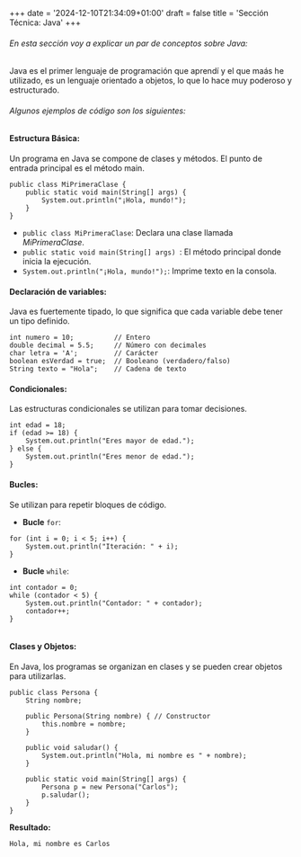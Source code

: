 +++
date = '2024-12-10T21:34:09+01:00'
draft = false
title = 'Sección Técnica: Java'
+++


###### En esta sección voy a explicar un par de conceptos sobre Java:


Java es el primer lenguaje de programación que aprendí y el que maás he utilizado, es un lenguaje orientado a objetos, lo que lo hace muy poderoso y estructurado.

###### Algunos ejemplos de código son los siguientes:

#### Estructura Básica:

Un programa en Java se compone de clases y métodos. El punto de entrada principal es el método main.

```
public class MiPrimeraClase {
    public static void main(String[] args) {
        System.out.println("¡Hola, mundo!");
    }
}
```
- ``` public class MiPrimeraClase ```:  Declara una clase llamada *MiPrimeraClase*.
- ```public static void main(String[] args) ```: El método principal donde inicia la ejecución.
- ``` System.out.println("¡Hola, mundo!"); ```:  Imprime texto en la consola.


#### Declaración de variables:

Java es fuertemente tipado, lo que significa que cada variable debe tener un tipo definido.

```
int numero = 10;          // Entero
double decimal = 5.5;     // Número con decimales
char letra = 'A';         // Carácter
boolean esVerdad = true;  // Booleano (verdadero/falso)
String texto = "Hola";    // Cadena de texto

```

#### Condicionales:

Las estructuras condicionales se utilizan para tomar decisiones.

```
int edad = 18;
if (edad >= 18) {
    System.out.println("Eres mayor de edad.");
} else {
    System.out.println("Eres menor de edad.");
}

```

#### Bucles:

Se utilizan para repetir bloques de código.

- **Bucle** ```for```:
```
for (int i = 0; i < 5; i++) {
    System.out.println("Iteración: " + i);
}

```

- **Bucle** ```while```:
```
int contador = 0;
while (contador < 5) {
    System.out.println("Contador: " + contador);
    contador++;
}


```

#### Clases y Objetos:

En Java, los programas se organizan en clases y se pueden crear objetos para utilizarlas.

```
public class Persona {
    String nombre;

    public Persona(String nombre) { // Constructor
        this.nombre = nombre;
    }

    public void saludar() {
        System.out.println("Hola, mi nombre es " + nombre);
    }

    public static void main(String[] args) {
        Persona p = new Persona("Carlos");
        p.saludar();
    }
}
```
**Resultado:**
```
Hola, mi nombre es Carlos

```
